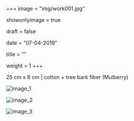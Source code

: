 +++
image = "img/work001.jpg"

showonlyimage = true

draft = false

date = "07-04-2019"

title = ""

weight = 1
+++

25 cm x 8 cm | cotton + tree bark fiber (Mulberry)

![image_1][1]

![image_2][2]

![image_3][3]

[1]: /img/work_1/image_1.jpg
[2]: /img/work_1/image_2.jpg
[3]: /img/work_1/image_3.jpg

